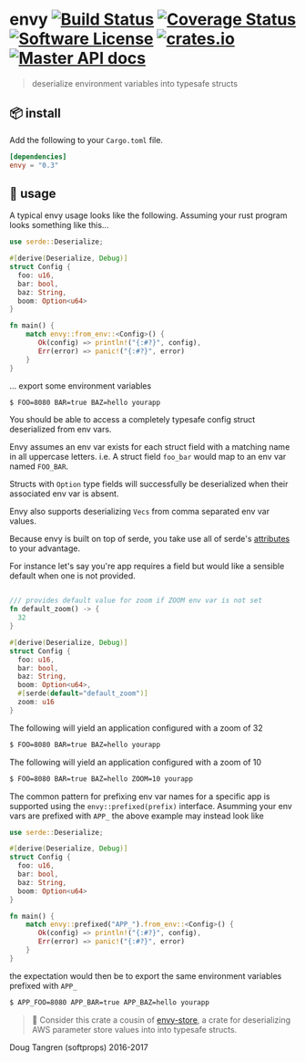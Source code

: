 # envy [![Build Status](https://travis-ci.org/softprops/envy.svg?branch=master)](https://travis-ci.org/softprops/envy) [![Coverage Status](https://coveralls.io/repos/github/softprops/envy/badge.svg?branch=master)](https://coveralls.io/github/softprops/envy?branch=master) [![Software License](https://img.shields.io/badge/license-MIT-brightgreen.svg)](LICENSE) [![crates.io](http://meritbadge.herokuapp.com/envy)](https://crates.io/crates/envy) [![Master API docs](https://img.shields.io/badge/docs-master-green.svg)](https://softprops.github.io/envy)

> deserialize environment variables into typesafe structs

## 📦  install

Add the following to your `Cargo.toml` file.

```toml
[dependencies]
envy = "0.3"
```

## 🤸 usage

A typical envy usage looks like the following. Assuming your rust program looks something like this...

```rust
use serde::Deserialize;

#[derive(Deserialize, Debug)]
struct Config {
  foo: u16,
  bar: bool,
  baz: String,
  boom: Option<u64>
}

fn main() {
    match envy::from_env::<Config>() {
       Ok(config) => println!("{:#?}", config),
       Err(error) => panic!("{:#?}", error)
    }
}
```

... export some environment variables

```bash
$ FOO=8080 BAR=true BAZ=hello yourapp
```

You should be able to access a completely typesafe config struct deserialized from env vars.

Envy assumes an env var exists for each struct field with a matching name in all uppercase letters. i.e. A struct field `foo_bar` would map to an env var named `FOO_BAR`.

Structs with `Option` type fields will successfully be deserialized when their associated env var is absent.

Envy also supports deserializing `Vecs` from comma separated env var values.

Because envy is built on top of serde, you take use all of serde's [attributes](https://serde.rs/attributes.html) to your advantage.

For instance let's say you're app requires a field but would like a sensible default when one is not provided.
```rust

/// provides default value for zoom if ZOOM env var is not set
fn default_zoom() -> {
  32
}

#[derive(Deserialize, Debug)]
struct Config {
  foo: u16,
  bar: bool,
  baz: String,
  boom: Option<u64>,
  #[serde(default="default_zoom")]
  zoom: u16
}
```

The following will yield an application configured with a zoom of 32

```bash
$ FOO=8080 BAR=true BAZ=hello yourapp
```

The following will yield an application configured with a zoom of 10

```bash
$ FOO=8080 BAR=true BAZ=hello ZOOM=10 yourapp
```

The common pattern for prefixing env var names for a specific app is supported using
the `envy::prefixed(prefix)` interface. Asumming your env vars are prefixed with `APP_`
the above example may instead look like

```rust
use serde::Deserialize;

#[derive(Deserialize, Debug)]
struct Config {
  foo: u16,
  bar: bool,
  baz: String,
  boom: Option<u64>
}

fn main() {
    match envy::prefixed("APP_").from_env::<Config>() {
       Ok(config) => println!("{:#?}", config),
       Err(error) => panic!("{:#?}", error)
    }
}
```

the expectation would then be to export the same environment variables prefixed with `APP_`

```bash
$ APP_FOO=8080 APP_BAR=true APP_BAZ=hello yourapp
```

> 👭 Consider this crate a cousin of [envy-store](https://github.com/softprops/envy-store), a crate for deserializing AWS parameter store values into into typesafe structs.

Doug Tangren (softprops) 2016-2017
